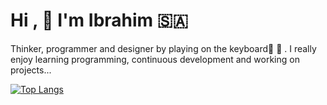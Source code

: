 # Hi ,  :hugs: I'm Ibrahim :saudi_arabia: 
Thinker, programmer and designer by playing on the keyboard:musical_score:    :musical_keyboard: . 
I really enjoy learning programming, continuous development and working on projects...

[![Top Langs](https://github-readme-stats.vercel.app/api/top-langs/?username=hemocod&layout=compact)](https://github.com/anuraghazra/github-readme-stats)














